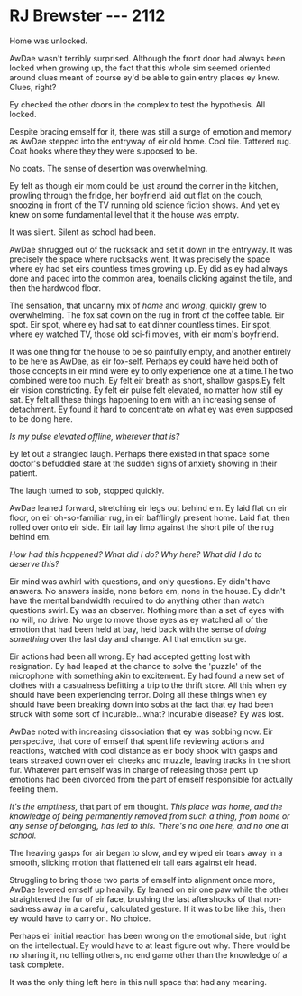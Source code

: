 # RJ Brewster --- 2112

Home was unlocked.

AwDae wasn't terribly surprised. Although the front door had always been locked when growing up, the fact that this whole sim seemed oriented around clues meant of course ey'd be able to gain entry places ey knew. Clues, right?

Ey checked the other doors in the complex to test the hypothesis. All locked.

Despite bracing emself for it, there was still a surge of emotion and memory as AwDae stepped into the entryway of eir old home. Cool tile. Tattered rug. Coat hooks where they they were supposed to be.

No coats. The sense of desertion was overwhelming.

Ey felt as though eir mom could be just around the corner in the kitchen, prowling through the fridge, her boyfriend laid out flat on the couch, snoozing in front of the TV running old science fiction shows. And yet ey knew on some fundamental level that it the house was empty.

It was silent. Silent as school had been.

AwDae shrugged out of the rucksack and set it down in the entryway. It was precisely the space where rucksacks went. It was precisely the space where ey had set eirs countless times growing up. Ey did as ey had always done and paced into the common area, toenails clicking against the tile, and then the hardwood floor.

The sensation, that uncanny mix of *home* and *wrong*, quickly grew to overwhelming. The fox sat down on the rug in front of the coffee table. Eir spot. Eir spot, where ey had sat to eat dinner countless times. Eir spot, where ey watched TV, those old sci-fi movies, with eir mom's boyfriend.

It was one thing for the house to be so painfully empty, and another entirely to be here as AwDae, as eir fox-self. Perhaps ey could have held both of those concepts in eir mind were ey to only experience one at a time.The two combined were too much. Ey felt eir breath as short, shallow gasps.Ey felt eir vision constricting. Ey felt eir pulse felt elevated, no matter how still ey sat. Ey felt all these things happening to em with an increasing sense of detachment. Ey found it hard to concentrate on what ey was even supposed to be doing here.

*Is my pulse elevated offline, wherever that is?*

Ey let out a strangled laugh. Perhaps there existed in that space some doctor's befuddled stare at the sudden signs of anxiety showing in their patient.

The laugh turned to sob, stopped quickly.

AwDae leaned forward, stretching eir legs out behind em. Ey laid flat on eir floor, on eir oh-so-familiar rug, in eir bafflingly present home. Laid flat, then rolled over onto eir side. Eir tail lay limp against the short pile of the rug behind em.

*How had this happened? What did I do? Why here? What did I do to deserve this?*

Eir mind was awhirl with questions, and only questions. Ey didn't have answers. No answers inside, none before em, none in the house. Ey didn't have the mental bandwidth required to do anything other than watch questions swirl. Ey was an observer. Nothing more than a set of eyes with no will, no drive. No urge to move those eyes as ey watched all of the emotion that had been held at bay, held back with the sense of *doing something* over the last day and change. All that emotion surge.

Eir actions had been all wrong. Ey had accepted getting lost with resignation. Ey had leaped at the chance to solve the 'puzzle' of the microphone with something akin to excitement. Ey had found a new set of clothes with a casualness befitting a trip to the thrift store. All this when ey should have been experiencing terror. Doing all these things when ey should have been breaking down into sobs at the fact that ey had been struck with some sort of incurable...what? Incurable disease? Ey was lost.

AwDae noted with increasing dissociation that ey was sobbing now. Eir perspective, that core of emself that spent life reviewing actions and reactions, watched with cool distance as eir body shook with gasps and tears streaked down over eir cheeks and muzzle, leaving tracks in the short fur. Whatever part emself was in charge of releasing those pent up emotions had been divorced from the part of emself responsible for actually feeling them.

*It's the emptiness,* that part of em thought. *This place was home, and the knowledge of being permanently removed from such a thing, from home or any sense of belonging, has led to this. There's no one here, and no one at school.*

The heaving gasps for air began to slow, and ey wiped eir tears away in a smooth, slicking motion that flattened eir tall ears against eir head.

Struggling to bring those two parts of emself into alignment once more, AwDae levered emself up heavily. Ey leaned on eir one paw while the other straightened the fur of eir face, brushing the last aftershocks of that non-sadness away in a careful, calculated gesture. If it was to be like this, then ey would have to carry on. No choice.

Perhaps eir initial reaction has been wrong on the emotional side, but right on the intellectual. Ey would have to at least figure out why. There would be no sharing it, no telling others, no end game other than the knowledge of a task complete.

It was the only thing left here in this null space that had any meaning.
